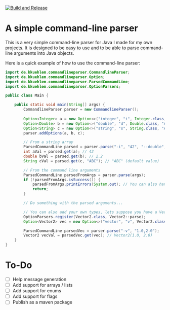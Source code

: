 [![Build and Release](https://github.com/KKuehlem/simple-commandline-parser/actions/workflows/Build.yml/badge.svg)](https://github.com/KKuehlem/simple-commandline-parser/actions/workflows/Build.yml)

# A simple command-line parser
This is a very simple command-line parser for Java I made for my own projects. It is designed to be easy to use and to be able to parse command-line arguments into Java objects.

Here is a quick example of how to use the command-line parser:
```java
import de.kkuehlem.commandlineparser.CommandlineParser;
import de.kkuehlem.commandlineparser.Option;
import de.kkuehlem.commandlineparser.ParsedCommandLine;
import de.kkuehlem.commandlineparser.OptionParsers;

public class Main {

    public static void main(String[] args) {
        CommandlineParser parser = new CommandlineParser();
        
        Option<Integer> a = new Option<>("integer", "i", Integer.class, "A simple  integer option", true);
        Option<Double> b = new Option<>("double", "d", Double.class, "A simple double option", true);
        Option<String> c = new Option<>("string", "s", String.class, "A simple String option", false);
        parser.addOptions(a, b, c);

        // From a string array
        ParsedCommandLine parsed = parser.parse("-i", "42", "--double", "2.2");
        int aVal = parsed.get(a); // 42
        double bVal = parsed.get(b); // 2.2
        String cVal = parsed.get(c, "ABC"); // "ABC" (default value)

        // From the command line arguments
        ParsedCommandLine parsedFromArgs = parser.parse(args);
        if (!parsedFromArgs.isSuccess()) {
            parsedFromArgs.printErrors(System.out); // You can also handle the errors yourself with parsedFromArgs.getProblems()
            return;
        }

        // Do something with the parsed arguments...

        // You can also add your own types, lets suppose you have a Vector2 class
        OptionParsers.register(Vector2.class, Vector2::parse);
        Option<Vector2> vec = new Option<>("vector", "v", Vector2.class, "A simple Vector2 option", true);

        ParsedCommandLine parsedVec = parser.parse("-v", "1.0,2.0");
        Vector2 vecVal = parsedVec.get(vec); // Vector2(1.0, 2.0)
    }
}
```

# To-Do
- [ ] Help message generation
- [ ] Add support for arrays / lists
- [ ] Add support for enums
- [ ] Add support for flags
- [ ] Publish as a maven package
